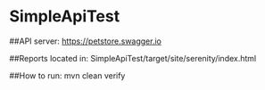 # SimpleApiTest

##API server: 
https://petstore.swagger.io

##Reports located in:
SimpleApiTest/target/site/serenity/index.html

##How to run:
mvn clean verify